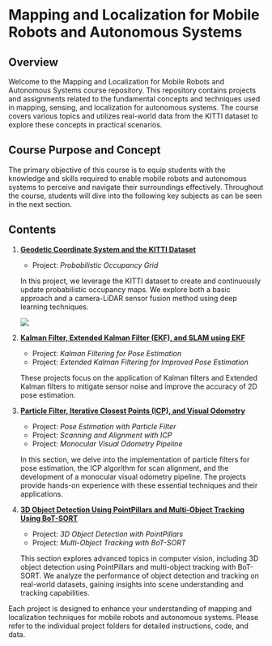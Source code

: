 # Mapping and Localization for Mobile Robots and Autonomous Systems

## Overview

Welcome to the Mapping and Localization for Mobile Robots and Autonomous Systems course repository. This repository contains projects and assignments related to the fundamental concepts and techniques used in mapping, sensing, and localization for autonomous systems. The course covers various topics and utilizes real-world data from the KITTI dataset to explore these concepts in practical scenarios.

## Course Purpose and Concept

The primary objective of this course is to equip students with the knowledge and skills required to enable mobile robots and autonomous systems to perceive and navigate their surroundings effectively. Throughout the course, students will dive into the following key subjects as can be seen in the next section.

## Contents

1. [**Geodetic Coordinate System and the KITTI Dataset**](https://github.com/nimiCurtis/Mobile_Robot_Localization_and_Mapping_Course/tree/main/Project_%231_Mapping_%26_OccupancyMap)

   - Project: *Probabilistic Occupancy Grid*

   In this project, we leverage the KITTI dataset to create and continuously update probabilistic occupancy maps. We explore both a basic approach and a camera-LiDAR sensor fusion method using deep learning techniques. 

   ![](web/animation.gif)

2. [**Kalman Filter, Extended Kalman Filter (EKF), and SLAM using EKF**](https://github.com/nimiCurtis/Mobile_Robot_Localization_and_Mapping_Course/tree/main/Project_%232_KalmanFilters_%26_SensorFusion)

   - Project: *Kalman Filtering for Pose Estimation*
   - Project: *Extended Kalman Filtering for Improved Pose Estimation*
   
   These projects focus on the application of Kalman filters and Extended Kalman filters to mitigate sensor noise and improve the accuracy of 2D pose estimation.

3. [**Particle Filter, Iterative Closest Points (ICP), and Visual Odometry**](https://github.com/nimiCurtis/Mobile_Robot_Localization_and_Mapping_Course/tree/main/Project_%233%20_ParticlFilter_ICP_VisualOdometry)

   - Project: *Pose Estimation with Particle Filter*
   - Project: *Scanning and Alignment with ICP*
   - Project: *Monocular Visual Odometry Pipeline*
   
   In this section, we delve into the implementation of particle filters for pose estimation, the ICP algorithm for scan alignment, and the development of a monocular visual odometry pipeline. The projects provide hands-on experience with these essential techniques and their applications.

4. [**3D Object Detection Using PointPillars and Multi-Object Tracking Using BoT-SORT**](https://github.com/nimiCurtis/Mobile_Robot_Localization_and_Mapping_Course/tree/main/Project_%234_3DObjectDetection_%26_Tracking)

   - Project: *3D Object Detection with PointPillars*
   - Project: *Multi-Object Tracking with BoT-SORT*
   
   This section explores advanced topics in computer vision, including 3D object detection using PointPillars and multi-object tracking with BoT-SORT. We analyze the performance of object detection and tracking on real-world datasets, gaining insights into scene understanding and tracking capabilities.

Each project is designed to enhance your understanding of mapping and localization techniques for mobile robots and autonomous systems. Please refer to the individual project folders for detailed instructions, code, and data.



